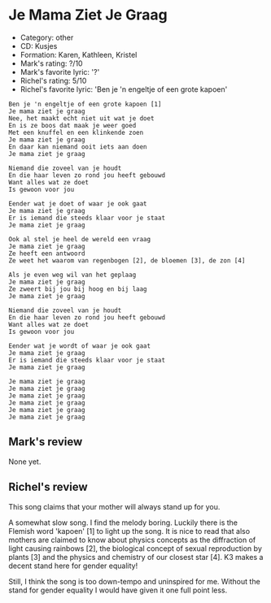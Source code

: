 # Je Mama Ziet Je Graag

 * Category: other
 * CD: Kusjes
 * Formation: Karen, Kathleen, Kristel
 * Mark's rating: ?/10
 * Mark's  favorite lyric: '?'
 * Richel's rating: 5/10
 * Richel's  favorite lyric: 'Ben je 'n engeltje of een grote kapoen'

```
Ben je 'n engeltje of een grote kapoen [1]
Je mama ziet je graag
Nee, het maakt echt niet uit wat je doet
En is ze boos dat maak je weer goed
Met een knuffel en een klinkende zoen
Je mama ziet je graag
En daar kan niemand ooit iets aan doen
Je mama ziet je graag

Niemand die zoveel van je houdt
En die haar leven zo rond jou heeft gebouwd
Want alles wat ze doet
Is gewoon voor jou

Eender wat je doet of waar je ook gaat
Je mama ziet je graag
Er is iemand die steeds klaar voor je staat
Je mama ziet je graag

Ook al stel je heel de wereld een vraag
Je mama ziet je graag
Ze heeft een antwoord
Ze weet het waarom van regenbogen [2], de bloemen [3], de zon [4]

Als je even weg wil van het geplaag
Je mama ziet je graag
Ze zweert bij jou bij hoog en bij laag
Je mama ziet je graag

Niemand die zoveel van je houdt
En die haar leven zo rond jou heeft gebouwd
Want alles wat ze doet
Is gewoon voor jou

Eender wat je wordt of waar je ook gaat
Je mama ziet je graag
Er is iemand die steeds klaar voor je staat
Je mama ziet je graag

Je mama ziet je graag
Je mama ziet je graag
Je mama ziet je graag
Je mama ziet je graag
Je mama ziet je graag
Je mama ziet je graag
```

## Mark's review

None yet.

## Richel's review

This song claims that your mother will always stand up for you.

A somewhat slow song. I find the melody boring. Luckily there is the Flemish word 'kapoen' [1] to 
light up the song. It is nice to read that also mothers are claimed to know about physics concepts
as the diffraction of light causing rainbows [2], the biological concept of sexual reproduction by plants [3]
and the physics and chemistry of our closest star [4]. K3 makes a decent stand here for gender equality!

Still, I think the song is too down-tempo and uninspired for me. Without the stand for gender equality
I would have given it one full point less.